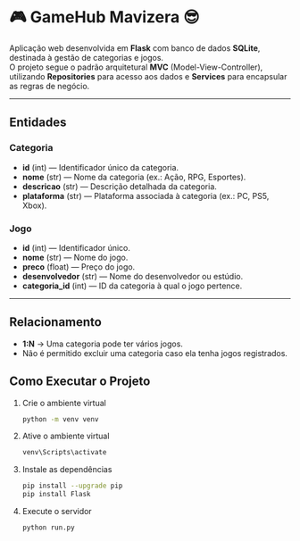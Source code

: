 # 🎮 GameHub Mavizera 😎

Aplicação web desenvolvida em **Flask** com banco de dados **SQLite**, destinada à gestão de categorias e jogos.  
O projeto segue o padrão arquitetural **MVC** (Model-View-Controller), utilizando **Repositories** para acesso aos dados e **Services** para encapsular as regras de negócio.

---

##  Entidades

### Categoria
- **id** (int) — Identificador único da categoria.
- **nome** (str) — Nome da categoria (ex.: Ação, RPG, Esportes).
- **descricao** (str) — Descrição detalhada da categoria.
- **plataforma** (str) — Plataforma associada à categoria (ex.: PC, PS5, Xbox).

### Jogo
- **id** (int) — Identificador único.
- **nome** (str) — Nome do jogo.
- **preco** (float) — Preço do jogo.
- **desenvolvedor** (str) — Nome do desenvolvedor ou estúdio.
- **categoria_id** (int) — ID da categoria à qual o jogo pertence.

---

##  Relacionamento
- **1:N** → Uma categoria pode ter vários jogos.
- Não é permitido excluir uma categoria caso ela tenha jogos registrados.

##  Como Executar o Projeto

1. Crie o ambiente virtual
    ```bash
    python -m venv venv
    ```
2. Ative o ambiente virtual
    ```bash
    venv\Scripts\activate
    ```
3. Instale as dependências
    ```bash
    pip install --upgrade pip
    pip install Flask
    ```
4. Execute o servidor
    ```bash
    python run.py
    ```